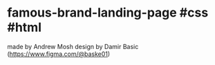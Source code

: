 # famous-brand-landing-page #css #html
made by Andrew Mosh
design by Damir Basic (https://www.figma.com/@baske01)
